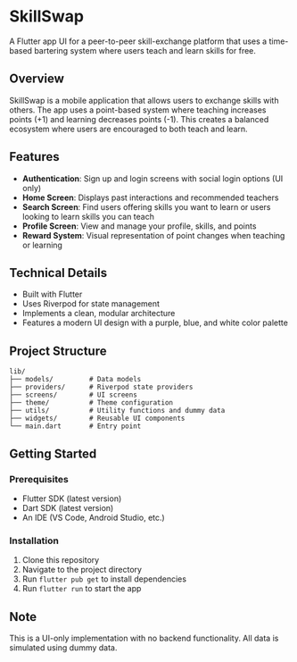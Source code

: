 # SkillSwap

A Flutter app UI for a peer-to-peer skill-exchange platform that uses a time-based bartering system where users teach and learn skills for free.

## Overview

SkillSwap is a mobile application that allows users to exchange skills with others. The app uses a point-based system where teaching increases points (+1) and learning decreases points (-1). This creates a balanced ecosystem where users are encouraged to both teach and learn.

## Features

- **Authentication**: Sign up and login screens with social login options (UI only)
- **Home Screen**: Displays past interactions and recommended teachers
- **Search Screen**: Find users offering skills you want to learn or users looking to learn skills you can teach
- **Profile Screen**: View and manage your profile, skills, and points
- **Reward System**: Visual representation of point changes when teaching or learning

## Technical Details

- Built with Flutter
- Uses Riverpod for state management
- Implements a clean, modular architecture
- Features a modern UI design with a purple, blue, and white color palette

## Project Structure

```
lib/
├── models/         # Data models
├── providers/      # Riverpod state providers
├── screens/        # UI screens
├── theme/          # Theme configuration
├── utils/          # Utility functions and dummy data
├── widgets/        # Reusable UI components
└── main.dart       # Entry point
```

## Getting Started

### Prerequisites

- Flutter SDK (latest version)
- Dart SDK (latest version)
- An IDE (VS Code, Android Studio, etc.)

### Installation

1. Clone this repository
2. Navigate to the project directory
3. Run `flutter pub get` to install dependencies
4. Run `flutter run` to start the app

## Note

This is a UI-only implementation with no backend functionality. All data is simulated using dummy data.
